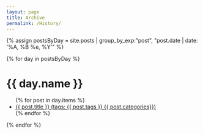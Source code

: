 ```yaml
---
layout: page
title: Archive
permalink: /History/
---
```

{% assign postsByDay = 
site.posts | group_by_exp:"post", "post.date | date: '%A, %B %e, %Y'" %}

{% for day in postsByDay %}
<h1>{{ day.name }}</h1>
<ul>
    {% for post in day.items %}
    <li><a href="{{ post.url }}">{{ post.title }} (tags: {{ post.tags }} {{
        post.categories}})</a></li>
    {% endfor %}
</ul>
{% endfor %}

